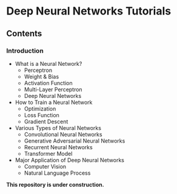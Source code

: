 # Deep Neural Networks Tutorials 

## Contents 
### Introduction 
- What is a Neural Network?
  - Perceptron
  - Weight & Bias
  - Activation Function 
  - Multi-Layer Perceptron  
  - Deep Neural Networks 
- How to Train a Neural Network
  - Optimization 
  - Loss Function 
  - Gradient Descent 
- Various Types of Neural Networks 
  - Convolutional Neural Networks
  - Generative Adversarial Neural Networks 
  - Recurrent Neural Networks
  - Transformer Model 
- Major Application of Deep Neural Networks 
  - Computer Vision 
  - Natural Language Process 
  

  
**This repository is under construction.** 

